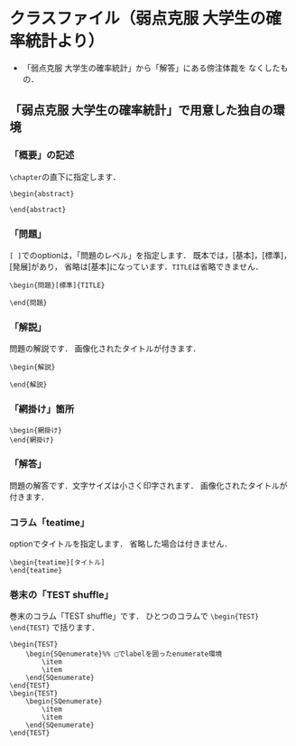 # クラスファイル（弱点克服 大学生の確率統計より）

* 「弱点克服 大学生の確率統計」から「解答」にある傍注体裁を
なくしたもの．

## 「弱点克服 大学生の確率統計」で用意した独自の環境
### 「概要」の記述

``\chapter``の直下に指定します．
```
\begin{abstract}

\end{abstract}
```

### 「問題」
`[ ]`でのoptionは，「問題のレベル」を指定します．
既本では，[基本]，[標準]，[発展]があり，
省略は[基本]になっています．``TITLE``は省略できません．
```
\begin{問題}[標準]{TITLE}

\end{問題}
```

### 「解説」
問題の解説です．
画像化されたタイトルが付きます．

```
\begin{解説}

\end{解説}
```

### 「網掛け」箇所

```
\begin{網掛け}
\end{網掛け}
```

### 「解答」
問題の解答です．文字サイズは小さく印字されます．
画像化されたタイトルが付きます．


### コラム「teatime」
optionでタイトルを指定します．
省略した場合は付きません．
```
\begin{teatime}[タイトル]
\end{teatime}
```


### 巻末の「TEST shuffle」
巻末のコラム「TEST shuffle」です．
ひとつのコラムで
`\begin{TEST}   \end{TEST}`
で括ります．

```
\begin{TEST}
	\begin{SQenumerate}%% □でlabelを囲ったenumerate環境
		\item
		\item
	\end{SQenumerate}
\end{TEST}
\begin{TEST}
	\begin{SQenumerate}
		\item
		\item
	\end{SQenumerate}
\end{TEST}
```



